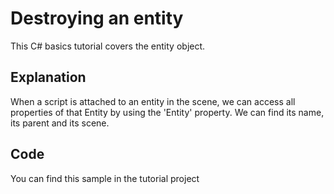 # Destroying an entity
This C# basics tutorial covers the entity object.

## Explanation
When a script is attached to an entity in the scene, we can access all properties of that Entity by using the 'Entity' property. We can find its name, its parent and its scene.

## Code
You can find this sample in the tutorial project 
<source>

